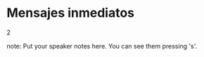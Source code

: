 # Mensajes inmediatos

<p class="vertsep"> <span class="num">2</span> </p>

note:
    Put your speaker notes here.
    You can see them pressing 's'.

